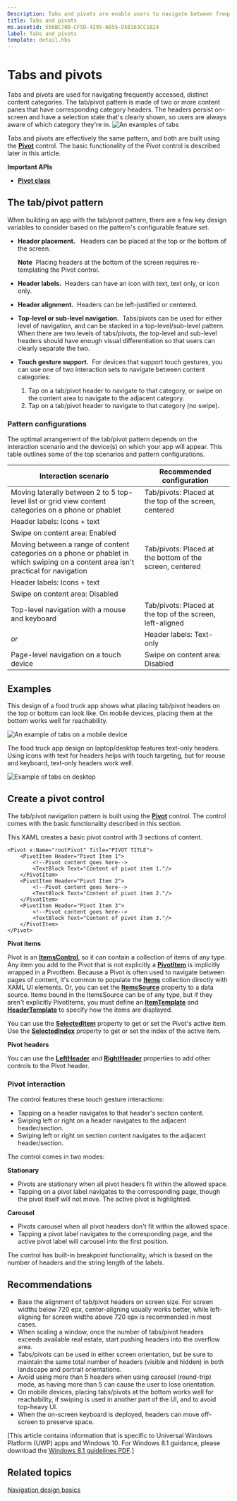 ```yaml
---
Description: Tabs and pivots are enable users to navigate between frequently accessed content.
title: Tabs and pivots
ms.assetid: 556BC70D-CF5D-4295-A655-D58163CC1824
label: Tabs and pivots
template: detail.hbs
---
```

# Tabs and pivots

Tabs and pivots are used for navigating frequently accessed, distinct content categories. The tab/pivot pattern is made of two or more content panes that have corresponding category headers. The headers persist on-screen and have a selection state that's clearly shown, so users are always aware of which category they're in.
![An examples of tabs](images/HIGSecOne_Tabs.png)

Tabs and pivots are effectively the same pattern, and both are built using the [**Pivot**](https://msdn.microsoft.com/library/windows/apps/xaml/windows.ui.xaml.controls.pivot.aspx) control. The basic functionality of the Pivot control is described later in this article.

<span class="sidebar_heading" style="font-weight: bold;">Important APIs</span>

-   [**Pivot class**](https://msdn.microsoft.com/library/windows/apps/dn608241)

## The tab/pivot pattern

When building an app with the tab/pivot pattern, there are a few key design variables to consider based on the pattern's configurable feature set.

- **Header placement.**   Headers can be placed at the top or the bottom of the screen.
    
    **Note**&nbsp;&nbsp;Placing headers at the bottom of the screen requires re-templating the Pivot control.
- **Header labels.**  Headers can have an icon with text, text only, or icon only.
- **Header alignment.**  Headers can be left-justified or centered.
- **Top-level or sub-level navigation.**  Tabs/pivots can be used for either level of navigation, and can be stacked in a top-level/sub-level pattern. When there are two levels of tabs/pivots, the top-level and sub-level headers should have enough visual differentiation so that users can clearly separate the two.
- **Touch gesture support.**  For devices that support touch gestures, you can use one of two interaction sets to navigate between content categories:
    1. Tap on a tab/pivot header to navigate to that category, or swipe on the content area to navigate to the adjacent category.
    2. Tap on a tab/pivot header to navigate to that category (no swipe).

### Pattern configurations

The optimal arrangement of the tab/pivot pattern depends on the interaction scenario and the device(s) on which your app will appear. This table outlines some of the top scenarios and pattern configurations.

Interaction scenario|Recommended configuration
--------------------|-------------------------
Moving laterally between 2 to 5 top-level list or grid view content categories on a phone or phablet|Tab/pivots: Placed at the top of the screen, centered
|Header labels: Icons + text
|Swipe on content area: Enabled
Moving between a range of content categories on a phone or phablet in which swiping on a content area isn't practical for navigation|Tab/pivots: Placed at the bottom of the screen, centered
|Header labels: Icons + text
|Swipe on content area: Disabled
Top-level navigation with a mouse and keyboard|Tab/pivots: Placed at the top of the screen, left-aligned
 *or*|Header labels: Text-only
 Page-level navigation on a touch device|Swipe on content area: Disabled

## Examples

This design of a food truck app shows what placing tab/pivot headers on the top or bottom can look like. On mobile devices, placing them at the bottom works well for reachability.

![An example of tabs on a mobile device](images/uap_foodtruck_phone_320_tabsboth.png)

The food truck app design on laptop/desktop features text-only headers. Using icons with text for headers helps with touch targeting, but for mouse and keyboard, text-only headers work well.

![Example of tabs on desktop](images/uap_foodtruck_desktop_home_700.png)

## Create a pivot control

The tab/pivot navigation pattern is built using the [**Pivot**](https://msdn.microsoft.com/library/windows/apps/xaml/windows.ui.xaml.controls.pivot.aspx) control. The control comes with the basic functionality described in this section.

This XAML creates a basic pivot control with 3 sections of content.

```xaml
<Pivot x:Name="rootPivot" Title="PIVOT TITLE">
    <PivotItem Header="Pivot Item 1">
        <!--Pivot content goes here-->
        <TextBlock Text="Content of pivot item 1."/>
    </PivotItem>
    <PivotItem Header="Pivot Item 2">
        <!--Pivot content goes here-->
        <TextBlock Text="Content of pivot item 2."/>
    </PivotItem>
    <PivotItem Header="Pivot Item 3">
        <!--Pivot content goes here-->
        <TextBlock Text="Content of pivot item 3."/>
    </PivotItem>
</Pivot>
```

**Pivot items**

Pivot is an [**ItemsControl**](https://msdn.microsoft.com/library/windows/apps/xaml/windows.ui.xaml.controls.itemscontrol.aspx), so it can contain a collection of items of any type. Any item you add to the Pivot that is not explicitly a [**PivotItem**](https://msdn.microsoft.com/library/windows/apps/xaml/windows.ui.xaml.controls.pivotitem.aspx) is implicitly wrapped in a PivotItem. Because a Pivot is often used to navigate between pages of content, it's common to populate the [**Items**](https://msdn.microsoft.com/library/windows/apps/xaml/windows.ui.xaml.controls.itemscontrol.items.aspx) collection directly with XAML UI elements. Or, you can set the [**ItemsSource**](https://msdn.microsoft.com/library/windows/apps/xaml/windows.ui.xaml.controls.itemscontrol.itemssource.aspx) property to a data source. Items bound in the ItemsSource can be of any type, but if they aren't explicitly PivotItems, you must define an [**ItemTemplate**](https://msdn.microsoft.com/library/windows/apps/xaml/windows.ui.xaml.controls.itemscontrol.itemtemplate.aspx) and [**HeaderTemplate**](https://msdn.microsoft.com/library/windows/apps/xaml/windows.ui.xaml.controls.pivot.headertemplate.aspx) to specify how the items are displayed.

You can use the [**SelectedItem**](https://msdn.microsoft.com/library/windows/apps/xaml/windows.ui.xaml.controls.pivot.selecteditem.aspx) property to get or set the Pivot's active item. Use the [**SelectedIndex**](https://msdn.microsoft.com/library/windows/apps/xaml/windows.ui.xaml.controls.pivot.selectedindex.aspx) property to get or set the index of the active item. 

**Pivot headers**

You can use the [**LeftHeader**](https://msdn.microsoft.com/library/windows/apps/xaml/windows.ui.xaml.controls.pivot.leftheader.aspx) and [**RightHeader**](https://msdn.microsoft.com/library/windows/apps/xaml/windows.ui.xaml.controls.pivot.rightheader.aspx) properties to add other controls to the Pivot header. 

### Pivot interaction

The control features these touch gesture interactions:

-   Tapping on a header navigates to that header's section content.
-   Swiping left or right on a header navigates to the adjacent header/section.
-   Swiping left or right on section content navigates to the adjacent header/section.

The control comes in two modes:

**Stationary**

-   Pivots are stationary when all pivot headers fit within the allowed space.
-   Tapping on a pivot label navigates to the corresponding page, though the pivot itself will not move. The active pivot is highlighted.

**Carousel**

-   Pivots carousel when all pivot headers don't fit within the allowed space.
-   Tapping a pivot label navigates to the corresponding page, and the active pivot label will carousel into the first position.

The control has built-in breakpoint functionality, which is based on the number of headers and the string length of the labels.

## Recommendations

-   Base the alignment of tab/pivot headers on screen size. For screen widths below 720 epx, center-aligning usually works better, while left-aligning for screen widths above 720 epx is recommended in most cases.
-   When scaling a window, once the number of tabs/pivot headers exceeds available real estate, start pushing headers into the overflow area.
-   Tabs/pivots can be used in either screen orientation, but be sure to maintain the same total number of headers (visible and hidden) in both landscape and portrait orientations.
-   Avoid using more than 5 headers when using carousel (round-trip) mode, as having more than 5 can cause the user to lose orientation.
-   On mobile devices, placing tabs/pivots at the bottom works well for reachability, if swiping is used in another part of the UI, and to avoid top-heavy UI.
-   When the on-screen keyboard is deployed, headers can move off-screen to preserve space.

\[This article contains information that is specific to Universal Windows Platform (UWP) apps and Windows 10. For Windows 8.1 guidance, please download the [Windows 8.1 guidelines PDF](https://go.microsoft.com/fwlink/p/?linkid=258743).\]

## Related topics

[Navigation design basics](https://msdn.microsoft.com/library/windows/apps/dn958438)

